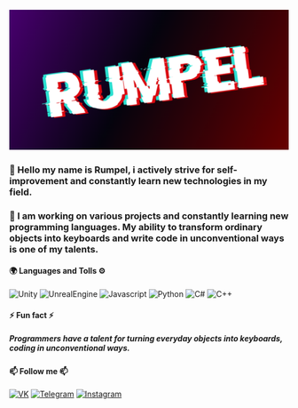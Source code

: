[![Header](https://github.com/rumpelovs/rumpelovs/blob/main/assets/image.png)](https://t.me/rumpel_ovs)

### 👋 Hello my name is Rumpel, i actively strive for self-improvement and constantly learn new technologies in my field. 



### 🌱 I am working on various projects and constantly learning new programming languages. My ability to transform ordinary objects into keyboards and write code in unconventional ways is one of my talents.


#### 🌍 Languages and Tolls ⚙️

![Unity](https://img.shields.io/badge/-Unity-000?style=for-the-badge&logo=unity&logoColor=B90000)
![UnrealEngine](https://img.shields.io/badge/-UnrealEngine-000?style=for-the-badge&logo=unrealEngine&logoColor=9B0000)
![Javascript](https://img.shields.io/badge/-JAVASCRIPT-000?style=for-the-badge&logo=JavaScript&logoColor=F2FF6A)
![Python](https://img.shields.io/badge/-PYTHON-000?style=for-the-badge&logo=python&logoColor=EBFF19)
![C#](https://img.shields.io/badge/-C-000?style=for-the-badge&logo=c&logoColor=007EE5)
![C++](https://img.shields.io/badge/-C++-000?style=for-the-badge&logo=c%2b%2b&logoColor=4D4DFF)

#### ⚡ Fun fact ⚡

##### Programmers have a talent for turning everyday objects into keyboards, coding in unconventional ways.

#### 📫 Follow me 📫

[![VK](https://img.shields.io/badge/-VKONTAKTE-000?style=for-the-badge&logo=vk&logoColor=4F7DB3)](https://vk.com/whyislait)
[![Telegram](https://img.shields.io/badge/-TELEDRAM-000?style=for-the-badge&logo=telegram&logoColor=)](https://t.me/rumpel_ovs)
[![Instagram](https://img.shields.io/badge/-INSTAGRAM-000?style=for-the-badge&logo=instagram&logoColor=B4068E)](https://instagram.com/rumpel_ovs?igshid=MmIzYWVlNDQ5Yg==)

